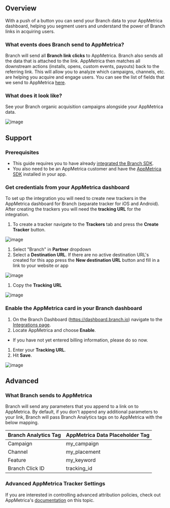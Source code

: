 ## Overview

With a push of a button you can send your Branch data to your AppMetrica dashboard, helping you segment users and understand the power of Branch links in acquiring users.


### What events does Branch send to AppMetrica?

Branch will send all **Branch link clicks** to AppMetrica. Branch also sends all the data that is attached to the link. AppMetrica then matches all downstream actions (installs, opens, custom events, payouts) back to the referring link. This will allow you to analyze which campaigns, channels, etc. are helping you acquire and engage users. You can see the list of fields that we send to AppMetrica [here](/third-party-integrations/appmetrica/advanced/#what-branch-sends-to-appmetrica).

### What does it look like?

See your Branch organic acquisition campaigns alongside your AppMetrica data.

![image](/img/pages/integrations/appmetrica/appmetrica-dashboard-example.png)

## Support

### Prerequisites

- This guide requires you to have already [integrated the Branch SDK]({{base.url}}/getting-started/sdk-integration-guide).
- You also need to be an AppMetrica customer and have the [AppMetrica SDK](https://tech.yandex.com/metrica-mobile-sdk/doc/mobile-sdk-dg/concepts/mobilesdk-about-docpage/) installed in your app.

### Get credentials from your AppMetrica dashboard

To set up the integration you will need to create new trackers in the AppMetrica dashboard for Branch (separate tracker for iOS and Android). After creating the trackers you will need the **tracking URL** for the integration.

1. To create a tracker navigate to the **Trackers** tab and press the **Create Tracker** button.

![image](/img/pages/integrations/appmetrica/appmetrica-create-tracker.png)

1. Select "Branch" in **Partner** dropdown
1. Select a **Destination URL**. If there are no active destination URL's created for this app press the **New destination URL** button and fill in a link to your website or app

![image](/img/pages/integrations/appmetrica/appmetrica-destination-url.png)

1. Copy the **Tracking URL**

![image](/img/pages/integrations/appmetrica/appmetrica-tracking-url.png)

### Enable the AppMetrica card in your Branch dashboard

1. On the Branch Dashboard (https://dashboard.branch.io) navigate to the [Integrations page](https://dashboard.branch.io/integrations).
1. Locate AppMetrica and choose **Enable**.
  * If you have not yet entered billing information, please do so now.
1. Enter your **Tracking URL**.
1. Hit **Save**.

![image](/img/pages/integrations/appmetrica/enable-appmetrica-integration.png)

## Advanced

### What Branch sends to AppMetrica

Branch will send any parameters that you append to a link on to AppMetrica. By default, if you don't append any additional parameters to your link, Branch will pass Branch Analytics tags on to AppMetrica with the below mapping.

Branch Analytics Tag | AppMetrica Data Placeholder Tag
--- | ---
Campaign | my_campaign
Channel | my_placement
Feature | my_keyword
Branch Click ID | tracking_id

### Advanced AppMetrica Tracker Settings

If you are interested in controlling advanced attribution policies, check out AppMetrica's [documentation](https://tech.yandex.com/metrica-mobile-sdk/doc/mobile-tracking/concepts/add-tracker-docpage/) on this topic.
